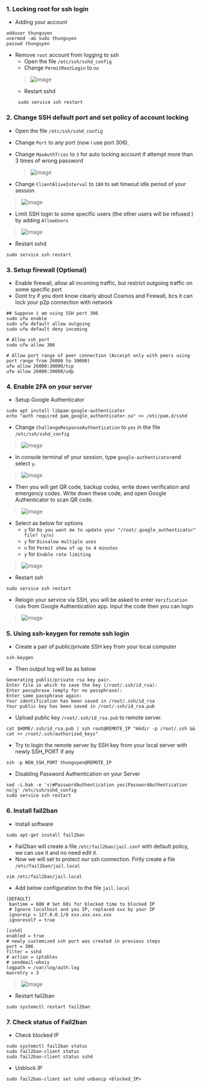 ### 1. Locking root for ssh login
- Adding your account
```
adduser thunguyen
usermod -aG sudo thunguyen
passwd thunguyen
```
- Remove `root` account from logging to ssh
  * Open the file `/etc/ssh/sshd_config`
  * Change `PermitRootLogin` to `no`   
  > ![image](https://user-images.githubusercontent.com/109058869/194592980-1d8649f7-f736-46e3-bc85-ba8a5113e13a.png)
  * Restart sshd
  ```
   sudo service ssh restart
  ```

### 2. Change SSH default port and set policy of account locking
- Open the file `/etc/ssh/sshd_config`
- Change `Port` to any port (now i use port 306).
- Change `MaxAuthTries` to `3` for auto locking account if attempt more than 3 times of wrong password
  > ![image](https://user-images.githubusercontent.com/109058869/194594775-71f9a08f-295c-4064-b7aa-d22b944f910c.png)

- Change `ClientAliveInterval` to `180` to set timeout idle period of your session
 > ![image](https://user-images.githubusercontent.com/109058869/194679736-b2ccf734-1e0f-4a68-86ee-82fffa7156d8.png)

- Limit SSH login to some specific users (the other users will be refused ) by adding `AllowUsers` 
> ![image](https://user-images.githubusercontent.com/109058869/194680169-172f81b3-bda2-4428-8aae-f6be98462352.png)

- Restart sshd
```
sudo service ssh restart
```

### 3. Setup firewall (Optional)
- Enable firewall, allow all incoming traffic, but restrict outgoing traffic on some specific port 
- Dont try if you dont know clearly about Cosmos and Firewall, bcs it can lock your p2p connection with network
```
## Suppose i am using SSH port 306
sudo ufw enable
sudo ufw default allow outgoing
sudo ufw default deny incoming

# Allow ssh port
sudo ufw allow 306 

# Allow port range of peer connection (Accecpt only with peers using port range from 26000 to 30000)
ufw allow 26000:30000/tcp
ufw allow 26000:30000/udp
```

### 4. Enable 2FA on your server
- Setup Google Authenticator
```
sudo apt install libpam-google-authenticator
echo "auth required pam_google_authenticator.so" >> /etc/pam.d/sshd
```
- Change `ChallengeResponseAuthentication` to `yes` in the file `/etc/ssh/sshd_config`
> ![image](https://user-images.githubusercontent.com/109058869/194681107-373908a5-4aa4-4d53-b2c5-74ded9e0b313.png)

- In console terminal of your session, type `google-authenticator`and select `y`. 
> ![image](https://user-images.githubusercontent.com/109058869/194681381-0b51209a-02ad-4214-b7d7-7a4bcce467ed.png)

- Then you will get QR code, backup codes, write down verification and emergency codes. Write down these code, and open Google Authenticator to scan QR code. 
> ![image](https://user-images.githubusercontent.com/109058869/194681455-f769ca40-02ea-4757-bb19-4fb3b6281d71.png)

- Select as below for options
  * `y` for `Do you want me to update your "/root/.google_authenticator" file? (y/n)`
  * `y` for `Dissalow multiple uses`
  * `n` for `Permit shew of up to 4 minutes`
  * `y` for `Enable rate limiting`
> ![image](https://user-images.githubusercontent.com/109058869/194681571-ba8d116b-5069-444d-ab42-cbfef52593a2.png)

- Restart ssh
```
sudo service ssh restart
```
- Relogin your service via SSH, you will be asked to enter `Verification Code` from Google Authentication app. Input the code then you can login
> ![image](https://user-images.githubusercontent.com/109058869/194681703-05d4409f-3a6d-445d-9125-dcc23bc1432c.png)

### 5. Using ssh-keygen for remote ssh login
- Create a pair of public/private SSH key from your local computer
```
ssh-keygen
```
- Then output log will be as below
```
Generating public/private rsa key pair.
Enter file in which to save the key (/root/.ssh/id_rsa):
Enter passphrase (empty for no passphrase):
Enter same passphrase again:
Your identification has been saved in /root/.ssh/id_rsa
Your public key has been saved in /root/.ssh/id_rsa.pub
```
- Upload public key `/root/.ssh/id_rsa.pub` to remote server.
```
cat $HOME/.ssh/id_rsa.pub | ssh root@REMOTE_IP "mkdir -p /root/.ssh && cat >> /root/.ssh/authorized_keys"
```
- Try to login the remote server by SSH key from your local server with newly SSH_PORT if any
```
ssh -p NEW_SSH_PORT thunguyen@REMOTE_IP
```
- Disabling Password Authentication on your Server
```
sed -i.bak -e 's|#PasswordAuthentication yes|PasswordAuthentication no|g' /etc/ssh/sshd_config
sudo service ssh restart
```

### 6. Install fail2ban 
- Install software
```
sudo apt-get install fail2ban
```
- Fail2ban will create a file `/etc/fail2ban/jail.conf` with default policy, we can use it and no need edit it.
- Now we will set to protect our ssh connection. Firtly create a file `/etc/fail2ban/jail.local`
```
vim /etc/fail2ban/jail.local
```
- Add below configuration to the file `jail.local`
```
[DEFAULT]
 bantime = 600 # Set 60s for blocked time to blocked IP 
 # Ignore localhost and you IP, replaced xxx by your IP
 ignoreip = 127.0.0.1/8 xxx.xxx.xxx.xxx 
 ignoreself = true

[sshd]
enabled = true
# newly customized ssh port was created in previous steps
port = 306
filter = sshd
# action = iptables
# sendmail-whois
logpath = /var/log/auth.log
maxretry = 3
```
> ![image](https://user-images.githubusercontent.com/109058869/194683689-5000a346-daaa-451a-8e3d-fccf461bce8d.png)

- Restart fail2ban
```
sudo systemctl restart fail2ban
```

### 7. Check status of Fail2ban
- Check blocked IP
```
sudo systemctl fail2ban status
sudo fail2ban-client status
sudo fail2ban-client status sshd
```
- Unblock IP
```
sudo fail2ban-client set sshd unbanip <blocked_IP>
```
